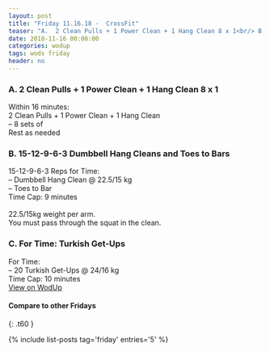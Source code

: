 ```yaml
---
layout: post
title: "Friday 11.16.18 -  CrossFit"
teaser: "A.  2 Clean Pulls + 1 Power Clean + 1 Hang Clean 8 x 1<br/> B.  15-12-9-6-3 Dumbbell Hang Cleans and Toes to Bars<br/> C.  For Time: Turkish Get-Ups"
date: 2018-11-16 00:00:00
categories: wodup
tags: wods friday
header: no
---
```



<h3>A.  2 Clean Pulls + 1 Power Clean + 1 Hang Clean 8 x 1</h3>
Within 16 minutes:<br/>
2 Clean Pulls + 1 Power Clean + 1 Hang Clean<br/>– 8 sets of <br/>Rest as needed<br/>
<h3>B.  15-12-9-6-3 Dumbbell Hang Cleans and Toes to Bars</h3>
15-12-9-6-3 Reps for Time:<br/>– Dumbbell Hang Clean @ 22.5/15 kg<br/>– Toes to Bar<br/>Time Cap: 9 minutes<br/><br/>22.5/15kg weight per arm.<br/>
You must pass through the squat in the clean.
<h3>C.  For Time: Turkish Get-Ups</h3>
For Time:<br/>– 20 Turkish Get-Ups @ 24/16 kg<br/>Time Cap: 10 minutes<br/>
<a href="https://www.wodup.com/gyms/asphodel/wods/10825" target="blank">View on WodUp</a>


#### Compare to other Fridays
{: .t60 }

{% include list-posts tag='friday' entries='5' %}
